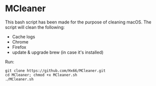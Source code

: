 # MCleaner
This bash script has been made for the purpose of cleaning macOS. The script will clean the following:
* Cache logs
* Chrome
* Firefox
* update & upgrade brew (in case it's installed)

Run:
```
git clone https://github.com/Hx66/MCleaner.git
cd MCleaner; chmod +x MCleaner.sh
./MCleaner.sh
```
